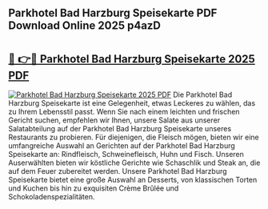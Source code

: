 ## Parkhotel Bad Harzburg Speisekarte PDF Download Online 2025 p4azD

# <h2><a href="http://gc5yssu.nevu.top/?p=Parkhotel+Bad+Harzburg+Speisekarte">🔗 👉🔴 Parkhotel Bad Harzburg Speisekarte 2025 PDF</a></h2>

[![Parkhotel Bad Harzburg Speisekarte 2025 PDF](https://i.imgur.com/dBaPXMq.png)](http://gc5yssu.nevu.top/?p=Parkhotel+Bad+Harzburg+Speisekarte)
Die Parkhotel Bad Harzburg Speisekarte ist eine Gelegenheit, etwas Leckeres zu wählen, das zu Ihrem Lebensstil passt. Wenn Sie nach einem leichten und frischen Gericht suchen, empfehlen wir Ihnen, unsere Salate aus unserer Salatabteilung auf der Parkhotel Bad Harzburg Speisekarte unseres Restaurants zu probieren. Für diejenigen, die Fleisch mögen, bieten wir eine umfangreiche Auswahl an Gerichten auf der Parkhotel Bad Harzburg Speisekarte an: Rindfleisch, Schweinefleisch, Huhn und Fisch. Unseren Auserwählten bieten wir köstliche Gerichte wie Schaschlik und Steak an, die auf dem Feuer zubereitet werden. Unsere Parkhotel Bad Harzburg Speisekarte bietet eine große Auswahl an Desserts, von klassischen Torten und Kuchen bis hin zu exquisiten Crème Brûlée und Schokoladenspezialitäten.
